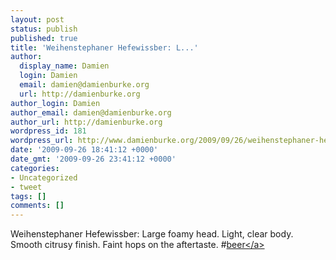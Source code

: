 ```yaml
---
layout: post
status: publish
published: true
title: 'Weihenstephaner Hefewissber: L...'
author:
  display_name: Damien
  login: Damien
  email: damien@damienburke.org
  url: http://damienburke.org
author_login: Damien
author_email: damien@damienburke.org
author_url: http://damienburke.org
wordpress_id: 181
wordpress_url: http://www.damienburke.org/2009/09/26/weihenstephaner-hefewissber-l-2/
date: '2009-09-26 18:41:12 +0000'
date_gmt: '2009-09-26 23:41:12 +0000'
categories:
- Uncategorized
- tweet
tags: []
comments: []
---
```

<p>Weihenstephaner Hefewissber: Large foamy head. Light, clear body. Smooth citrusy finish. Faint hops on the aftertaste. #<a href="http:&#47;&#47;search.twitter.com&#47;search?q=%23beer" class="aktt_hashtag">beer<&#47;a></p>
